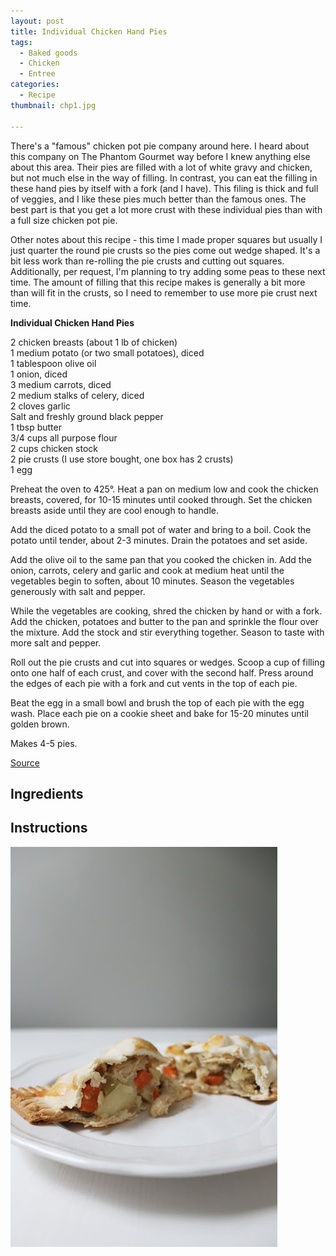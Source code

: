 ```yaml
---
layout: post
title: Individual Chicken Hand Pies
tags:
  - Baked goods
  - Chicken
  - Entree
categories:
  - Recipe
thumbnail: chp1.jpg

---
```


There's a "famous" chicken pot pie company around here. I heard about this company on The Phantom Gourmet way before I knew anything else about this area. Their pies are filled with a lot of white gravy and chicken, but not much else in the way of filling. In contrast, you can eat the filling in these hand pies by itself with a fork (and I have). This filing is thick and full of veggies, and I like these pies much better than the famous ones. The best part is that you get a lot more crust with these individual pies than with a full size chicken pot pie.  
  
Other notes about this recipe - this time I made proper squares but usually I just quarter the round pie crusts so the pies come out wedge shaped. It's a bit less work than re-rolling the pie crusts and cutting out squares. Additionally, per request, I'm planning to try adding some peas to these next time. The amount of filling that this recipe makes is generally a bit more than will fit in the crusts, so I need to remember to use more pie crust next time.  
  

  

**Individual Chicken Hand Pies**  
  
2 chicken breasts (about 1 lb of chicken)  
1 medium potato (or two small potatoes), diced  
1 tablespoon olive oil  
1 onion, diced  
3 medium carrots, diced  
2 medium stalks of celery, diced  
2 cloves garlic  
Salt and freshly ground black pepper  
1 tbsp butter  
3/4 cups all purpose flour  
2 cups chicken stock  
2 pie crusts (I use store bought, one box has 2 crusts)  
1 egg  
  
Preheat the oven to 425°. Heat a pan on medium low and cook the chicken breasts, covered, for 10-15 minutes until cooked through. Set the chicken breasts aside until they are cool enough to handle.  
  
Add the diced potato to a small pot of water and bring to a boil. Cook the potato until tender, about 2-3 minutes. Drain the potatoes and set aside.  
  
Add the olive oil to the same pan that you cooked the chicken in. Add the onion, carrots, celery and garlic and cook at medium heat until the vegetables begin to soften, about 10 minutes. Season the vegetables generously with salt and pepper.  
  
While the vegetables are cooking, shred the chicken by hand or with a fork. Add the chicken, potatoes and butter to the pan and sprinkle the flour over the mixture. Add the stock and stir everything together. Season to taste with more salt and pepper.  
  
Roll out the pie crusts and cut into squares or wedges. Scoop a cup of filling onto one half of each crust, and cover with the second half. Press around the edges of each pie with a fork and cut vents in the top of each pie.  
  
Beat the egg in a small bowl and brush the top of each pie with the egg wash. Place each pie on a cookie sheet and bake for 15-20 minutes until golden brown.  
  
Makes 4-5 pies.  
  
[Source](http://rachelschultz.com/2013/01/20/chicken-hand-pies/)


## Ingredients



## Instructions







![Image of Individual Chicken Hand Pies.](/upload/chp2.jpg)